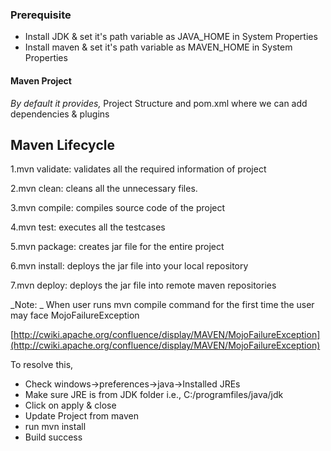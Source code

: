 ### Prerequisite 
- Install JDK & set it's path variable as JAVA_HOME in System Properties
- Install maven & set it's path variable as MAVEN_HOME in System Properties

#### Maven Project 
_By default it provides,_
Project Structure and pom.xml where we can add dependencies & plugins 

## Maven Lifecycle
1.mvn validate: validates all the required information of project

2.mvn clean: cleans all the unnecessary files.

3.mvn compile: compiles source code of the project

4.mvn test: executes all the testcases 

5.mvn package: creates jar file for the entire project

6.mvn install: deploys the jar file into your local repository

7.mvn deploy: deploys the jar file into remote maven repositories

_Note: _   When user runs mvn compile command for the first time the user may face MojoFailureException

[http://cwiki.apache.org/confluence/display/MAVEN/MojoFailureException](http://cwiki.apache.org/confluence/display/MAVEN/MojoFailureException)

To resolve this,
- Check windows->preferences->java->Installed JREs
- Make sure JRE is from JDK folder i.e., C:/programfiles/java/jdk
- Click on apply & close
- Update Project from maven
- run mvn install
- Build success





